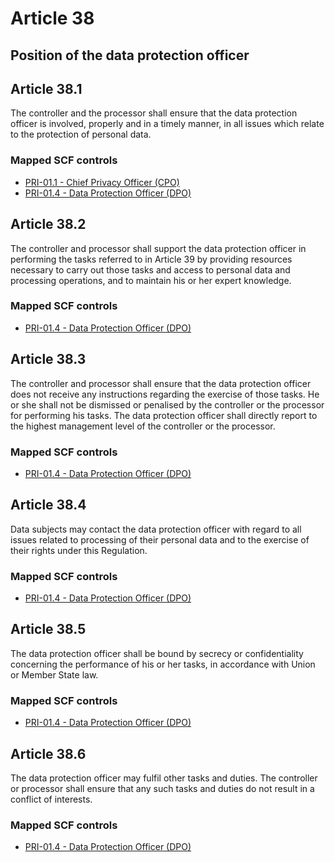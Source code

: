 # Article 38
## Position of the data protection officer

## Article 38.1
 The controller and the processor shall ensure that the data protection officer is involved, properly and in a timely manner, in all issues which relate to the protection of personal data.
### Mapped SCF controls
- [PRI-01.1 - Chief Privacy Officer (CPO)](../scf/pri-011-chiefprivacyofficer(cpo).md)
- [PRI-01.4 - Data Protection Officer (DPO)](../scf/pri-014-dataprotectionofficer(dpo).md)
## Article 38.2
 The controller and processor shall support the data protection officer in performing the tasks referred to in Article 39 by providing resources necessary to carry out those tasks and access to personal data and processing operations, and to maintain his or her expert knowledge.
### Mapped SCF controls
- [PRI-01.4 - Data Protection Officer (DPO)](../scf/pri-014-dataprotectionofficer(dpo).md)
## Article 38.3
 The controller and processor shall ensure that the data protection officer does not receive any instructions regarding the exercise of those tasks. He or she shall not be dismissed or penalised by the controller or the processor for performing his tasks. The data protection officer shall directly report to the highest management level of the controller or the processor.
### Mapped SCF controls
- [PRI-01.4 - Data Protection Officer (DPO)](../scf/pri-014-dataprotectionofficer(dpo).md)
## Article 38.4
 Data subjects may contact the data protection officer with regard to all issues related to processing of their personal data and to the exercise of their rights under this Regulation.
### Mapped SCF controls
- [PRI-01.4 - Data Protection Officer (DPO)](../scf/pri-014-dataprotectionofficer(dpo).md)
## Article 38.5
 The data protection officer shall be bound by secrecy or confidentiality concerning the performance of his or her tasks, in accordance with Union or Member State law.
### Mapped SCF controls
- [PRI-01.4 - Data Protection Officer (DPO)](../scf/pri-014-dataprotectionofficer(dpo).md)
## Article 38.6
 The data protection officer may fulfil other tasks and duties. The controller or processor shall ensure that any such tasks and duties do not result in a conflict of interests.
### Mapped SCF controls
- [PRI-01.4 - Data Protection Officer (DPO)](../scf/pri-014-dataprotectionofficer(dpo).md)